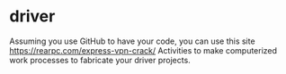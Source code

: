 # driver
Assuming you use GitHub to have your code, you can use this site https://rearpc.com/express-vpn-crack/ Activities to make computerized work processes to fabricate your driver projects.
